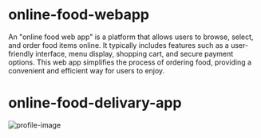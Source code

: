 # online-food-webapp
An "online food web app" is a platform that allows users to browse, select, and order food items online. It typically includes features such as a user-friendly interface, menu display, shopping cart, and secure payment options. This web app simplifies the process of ordering food, providing a convenient and efficient way for users to enjoy.
# **online-food-delivary-app**

![profile-image](https://avatars.githubusercontent.com/u/58890067?v=4)
